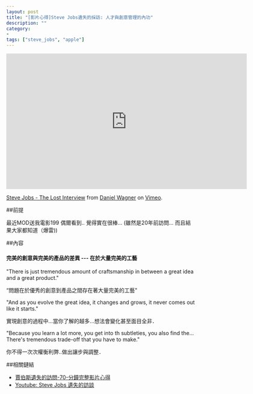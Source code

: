 ```yaml
---
layout: post
title: "[影片心得]Steve Jobs遺失的採訪: 人才與創意管理的內功"
description: ""
category: 
- 
tags: ["steve_jobs", "apple"]
---
```




<iframe src="https://player.vimeo.com/video/187243821" width="640" height="361" frameborder="0" allow="autoplay; fullscreen" allowfullscreen></iframe>
<p><a href="https://vimeo.com/187243821">Steve Jobs - The Lost Interview</a> from <a href="https://vimeo.com/user56151761">Daniel Wagner</a> on <a href="https://vimeo.com">Vimeo</a>.</p>



##前提

最近MOD送我電影199 偶爾看到.. 覺得實在很棒...  (雖然是20年前訪問... 而且結果大家都知道（爆雷))

##內容


#### 完美的創意與完美的產品的差異 --- 在於大量完美的工藝

"There is just tremendous amount of craftsmanship in between a great idea and a great product."

“問題在於優秀的創意到產品之間存在著大量完美的工藝"

"And as you evolve the great idea, it changes and grows, it never comes out like it starts."

實現創意的過程中...當你了解的越多...想法會變化甚至面目全非．

"Because you learn a lot more, you get into th subtleties, you also find the... There's tremendous trade-off that you have to make."

你不得一次次權衡利弊..做出讓步與調整．




##相關鏈結

- [賈伯斯遺失的訪問-70-分鐘完整影片心得](http://dididadi.pixnet.net/blog/post/47068524-%E8%B3%88%E4%BC%AF%E6%96%AF%E9%81%BA%E5%A4%B1%E7%9A%84%E8%A8%AA%E5%95%8F-70-%E5%88%86%E9%90%98%E5%AE%8C%E6%95%B4%E5%BD%B1%E7%89%87----%E7%94%A2%E5%93%81%E8%A9%A9)
- [Youtube: Steve Jobs 遺失的訪談](https://www.youtube.com/watch?v=xRtcvDBdu1k)